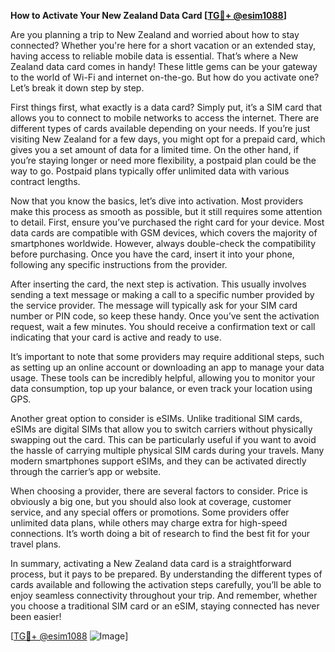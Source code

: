 **How to Activate Your New Zealand Data Card [[TG💪+ @esim1088](https://t.me/s/esim1088)]**

Are you planning a trip to New Zealand and worried about how to stay connected? Whether you're here for a short vacation or an extended stay, having access to reliable mobile data is essential. That’s where a New Zealand data card comes in handy! These little gems can be your gateway to the world of Wi-Fi and internet on-the-go. But how do you activate one? Let’s break it down step by step.

First things first, what exactly is a data card? Simply put, it’s a SIM card that allows you to connect to mobile networks to access the internet. There are different types of cards available depending on your needs. If you’re just visiting New Zealand for a few days, you might opt for a prepaid card, which gives you a set amount of data for a limited time. On the other hand, if you’re staying longer or need more flexibility, a postpaid plan could be the way to go. Postpaid plans typically offer unlimited data with various contract lengths.

Now that you know the basics, let’s dive into activation. Most providers make this process as smooth as possible, but it still requires some attention to detail. First, ensure you’ve purchased the right card for your device. Most data cards are compatible with GSM devices, which covers the majority of smartphones worldwide. However, always double-check the compatibility before purchasing. Once you have the card, insert it into your phone, following any specific instructions from the provider.

After inserting the card, the next step is activation. This usually involves sending a text message or making a call to a specific number provided by the service provider. The message will typically ask for your SIM card number or PIN code, so keep these handy. Once you’ve sent the activation request, wait a few minutes. You should receive a confirmation text or call indicating that your card is active and ready to use.

It’s important to note that some providers may require additional steps, such as setting up an online account or downloading an app to manage your data usage. These tools can be incredibly helpful, allowing you to monitor your data consumption, top up your balance, or even track your location using GPS.

Another great option to consider is eSIMs. Unlike traditional SIM cards, eSIMs are digital SIMs that allow you to switch carriers without physically swapping out the card. This can be particularly useful if you want to avoid the hassle of carrying multiple physical SIM cards during your travels. Many modern smartphones support eSIMs, and they can be activated directly through the carrier’s app or website.

When choosing a provider, there are several factors to consider. Price is obviously a big one, but you should also look at coverage, customer service, and any special offers or promotions. Some providers offer unlimited data plans, while others may charge extra for high-speed connections. It’s worth doing a bit of research to find the best fit for your travel plans.

In summary, activating a New Zealand data card is a straightforward process, but it pays to be prepared. By understanding the different types of cards available and following the activation steps carefully, you’ll be able to enjoy seamless connectivity throughout your trip. And remember, whether you choose a traditional SIM card or an eSIM, staying connected has never been easier!

[[TG💪+ @esim1088](https://t.me/s/esim1088) ![Image](https://i.postimg.cc/Y0z9fWf4/image.png)]